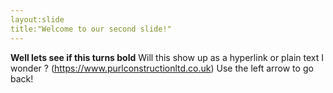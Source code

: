 ```yaml
---
layout:slide
title:"Welcome to our second slide!"
---
```

**Well lets see if this turns bold**
Will this show up as a hyperlink or plain text I wonder ? (https://www.purlconstructionltd.co.uk)
Use the left arrow to go back!
